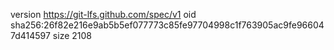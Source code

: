 version https://git-lfs.github.com/spec/v1
oid sha256:26f82e216e9ab5b5ef077773c85fe97704998c1f763905ac9fe966047d414597
size 2108
